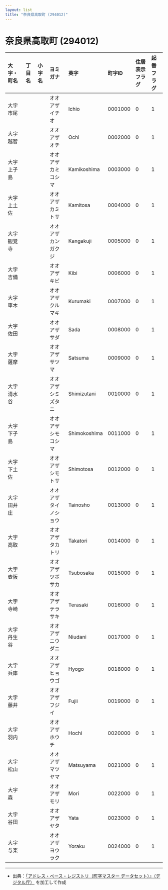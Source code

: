 ```yaml
---
layout: list
title: "奈良県高取町 (294012)"
---
```


# 奈良県高取町 (294012)

| 大字・町名 | 丁目名 | 小字名 | ヨミガナ | 英字 | 町字ID | 住居表示フラグ | 起番フラグ |
|:---|:---|:---|:---|:---|:---|:---|:---|
| 大字市尾 |  |  | オオアザイチオ | Ichio | 0001000 | 0 | 1 |
| 大字越智 |  |  | オオアザオチ | Ochi | 0002000 | 0 | 1 |
| 大字上子島 |  |  | オオアザカミコシマ | Kamikoshima | 0003000 | 0 | 1 |
| 大字上土佐 |  |  | オオアザカミトサ | Kamitosa | 0004000 | 0 | 1 |
| 大字観覚寺 |  |  | オオアザカンガクジ | Kangakuji | 0005000 | 0 | 1 |
| 大字吉備 |  |  | オオアザキビ | Kibi | 0006000 | 0 | 1 |
| 大字車木 |  |  | オオアザクルマキ | Kurumaki | 0007000 | 0 | 1 |
| 大字佐田 |  |  | オオアザサダ | Sada | 0008000 | 0 | 1 |
| 大字薩摩 |  |  | オオアザサツマ | Satsuma | 0009000 | 0 | 1 |
| 大字清水谷 |  |  | オオアザシミズタニ | Shimizutani | 0010000 | 0 | 1 |
| 大字下子島 |  |  | オオアザシモコシマ | Shimokoshima | 0011000 | 0 | 1 |
| 大字下土佐 |  |  | オオアザシモトサ | Shimotosa | 0012000 | 0 | 1 |
| 大字田井庄 |  |  | オオアザタイノショウ | Tainosho | 0013000 | 0 | 1 |
| 大字高取 |  |  | オオアザタカトリ | Takatori | 0014000 | 0 | 1 |
| 大字壺阪 |  |  | オオアザツボサカ | Tsubosaka | 0015000 | 0 | 1 |
| 大字寺崎 |  |  | オオアザテラサキ | Terasaki | 0016000 | 0 | 1 |
| 大字丹生谷 |  |  | オオアザニウダニ | Niudani | 0017000 | 0 | 1 |
| 大字兵庫 |  |  | オオアザヒョウゴ | Hyogo | 0018000 | 0 | 1 |
| 大字藤井 |  |  | オオアザフジイ | Fujii | 0019000 | 0 | 1 |
| 大字羽内 |  |  | オオアザホウチ | Hochi | 0020000 | 0 | 1 |
| 大字松山 |  |  | オオアザマツヤマ | Matsuyama | 0021000 | 0 | 1 |
| 大字森 |  |  | オオアザモリ | Mori | 0022000 | 0 | 1 |
| 大字谷田 |  |  | オオアザヤタ | Yata | 0023000 | 0 | 1 |
| 大字与楽 |  |  | オオアザヨウラク | Yoraku | 0024000 | 0 | 1 |

---

- 出典：[「アドレス・ベース・レジストリ（町字マスター データセット）』（デジタル庁）](https://www.digital.go.jp/policies/base_registry_address/) を加工して作成
